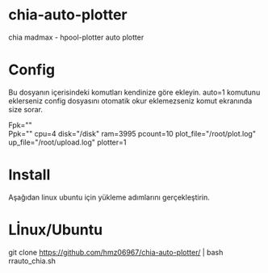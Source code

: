 # chia-auto-plotter
chia madmax - hpool-plotter  auto plotter

# Config

Bu dosyanın içerisindeki komutları kendinize göre ekleyin. auto=1 komutunu eklerseniz config dosyasını otomatik okur eklemezseniz komut ekranında size sorar.

Fpk=""  
Ppk=""
cpu=4
disk="/disk"
ram=3995
pcount=10
plot_file="/root/plot.log"
up_file="/root/upload.log"
plotter=1  


# Install 

Aşağıdan linux ubuntu için yükleme adımlarını gerçekleştirin.

# Lİnux/Ubuntu

git clone https://github.com/hmz06967/chia-auto-plotter/ | bash rrauto_chia.sh
